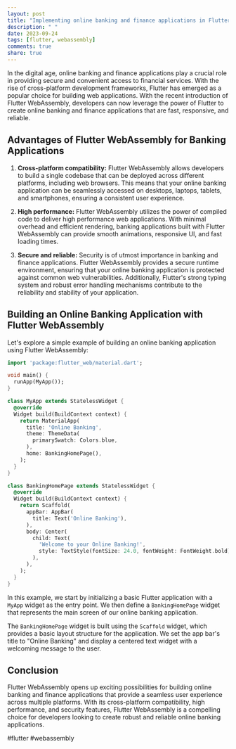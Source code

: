 ```yaml
---
layout: post
title: "Implementing online banking and finance applications in Flutter WebAssembly"
description: " "
date: 2023-09-24
tags: [flutter, webassembly]
comments: true
share: true
---
```


In the digital age, online banking and finance applications play a crucial role in providing secure and convenient access to financial services. With the rise of cross-platform development frameworks, Flutter has emerged as a popular choice for building web applications. With the recent introduction of Flutter WebAssembly, developers can now leverage the power of Flutter to create online banking and finance applications that are fast, responsive, and reliable.

## Advantages of Flutter WebAssembly for Banking Applications

1. **Cross-platform compatibility:** Flutter WebAssembly allows developers to build a single codebase that can be deployed across different platforms, including web browsers. This means that your online banking application can be seamlessly accessed on desktops, laptops, tablets, and smartphones, ensuring a consistent user experience.

2. **High performance:** Flutter WebAssembly utilizes the power of compiled code to deliver high performance web applications. With minimal overhead and efficient rendering, banking applications built with Flutter WebAssembly can provide smooth animations, responsive UI, and fast loading times.

3. **Secure and reliable:** Security is of utmost importance in banking and finance applications. Flutter WebAssembly provides a secure runtime environment, ensuring that your online banking application is protected against common web vulnerabilities. Additionally, Flutter's strong typing system and robust error handling mechanisms contribute to the reliability and stability of your application.

## Building an Online Banking Application with Flutter WebAssembly

Let's explore a simple example of building an online banking application using Flutter WebAssembly:

```dart
import 'package:flutter_web/material.dart';

void main() {
  runApp(MyApp());
}

class MyApp extends StatelessWidget {
  @override
  Widget build(BuildContext context) {
    return MaterialApp(
      title: 'Online Banking',
      theme: ThemeData(
        primarySwatch: Colors.blue,
      ),
      home: BankingHomePage(),
    );
  }
}

class BankingHomePage extends StatelessWidget {
  @override
  Widget build(BuildContext context) {
    return Scaffold(
      appBar: AppBar(
        title: Text('Online Banking'),
      ),
      body: Center(
        child: Text(
          'Welcome to your Online Banking!',
          style: TextStyle(fontSize: 24.0, fontWeight: FontWeight.bold),
        ),
      ),
    );
  }
}
```

In this example, we start by initializing a basic Flutter application with a `MyApp` widget as the entry point. We then define a `BankingHomePage` widget that represents the main screen of our online banking application.

The `BankingHomePage` widget is built using the `Scaffold` widget, which provides a basic layout structure for the application. We set the app bar's title to "Online Banking" and display a centered text widget with a welcoming message to the user.

## Conclusion

Flutter WebAssembly opens up exciting possibilities for building online banking and finance applications that provide a seamless user experience across multiple platforms. With its cross-platform compatibility, high performance, and security features, Flutter WebAssembly is a compelling choice for developers looking to create robust and reliable online banking applications.

#flutter #webassembly